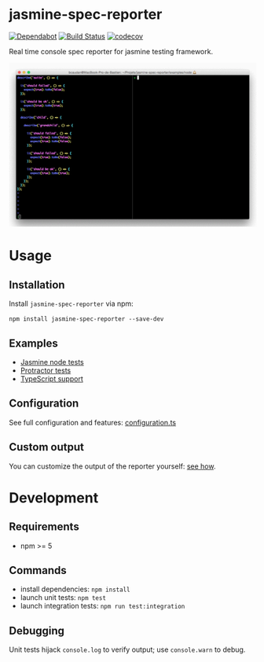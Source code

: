 jasmine-spec-reporter
=====================

[![Dependabot](https://api.dependabot.com/badges/status?host=github&repo=bcaudan/jasmine-spec-reporter)](https://api.dependabot.com/badges/status?host=github&repo=bcaudan/jasmine-spec-reporter)
[![Build Status](https://travis-ci.org/bcaudan/jasmine-spec-reporter.svg?branch=master)](https://travis-ci.org/bcaudan/jasmine-spec-reporter)
[![codecov](https://codecov.io/gh/bcaudan/jasmine-spec-reporter/branch/master/graph/badge.svg)](https://codecov.io/gh/bcaudan/jasmine-spec-reporter)

Real time console spec reporter for jasmine testing framework.

![](screenshot.gif)

# Usage

## Installation
Install `jasmine-spec-reporter` via npm:

    npm install jasmine-spec-reporter --save-dev

## Examples
* [Jasmine node tests](examples/node)
* [Protractor tests](examples/protractor)
* [TypeScript support](examples/typescript)

## Configuration
See full configuration and features: [configuration.ts](src/configuration.ts)

## Custom output
You can customize the output of the reporter yourself: [see how](docs/customize-output.md).

# Development

## Requirements

* npm >= 5

## Commands

* install dependencies: `npm install`
* launch unit tests: `npm test`
* launch integration tests: `npm run test:integration`

## Debugging

Unit tests hijack `console.log` to verify output; use `console.warn` to debug.
